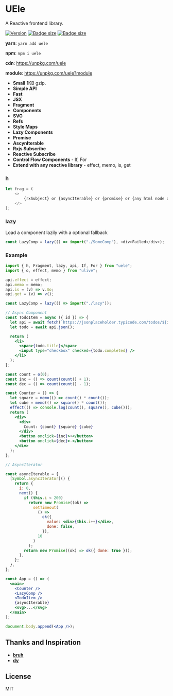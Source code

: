 # UEle

A Reactive frontend library.

[![Version](https://img.shields.io/npm/v/uele.svg?color=success&style=flat-square)](https://www.npmjs.com/package/uele)
[![Badge size](https://img.badgesize.io/https://unpkg.com/uele?compression=brotli&label=brotli&style=flat-square)](https://unpkg.com/uele)
[![Badge size](https://img.badgesize.io/https://unpkg.com/uele?compression=gzip&label=gzip&style=flat-square)](https://unpkg.com/uele)

**yarn**: `yarn add uele`

**npm**: `npm i uele`

**cdn**: https://unpkg.com/uele

**module**: https://unpkg.com/uele?module

- **Small** 1KB gzip.
- **Simple API**
- **Fast**
- **JSX**
- **Fragment**
- **Components**
- **SVG**
- **Refs**
- **Style Maps**
- **Lazy Components**
- **Promise**
- **AscynIterable**
- **Rxjs Subscribe**
- **Reactive Subscribe**
- **Control Flow Components** - If, For
- **Extend with any reactive library** - effect, memo, is, get

### h

```js
let frag = (
	<>
		{rxSubject} or {asyncIterable} or {promise} or {any html node or component}
	</>
);
```

### lazy

Load a component lazily with a optional fallback

```js
const LazyComp = lazy(() => import("./SomeComp"), <div>Failed</div>);
```

### Example

```jsx
import { h, Fragment, lazy, api, If, For } from "uele";
import { o, effect, memo } from "ulive";

api.effect = effect;
api.memo = memo;
api.is = (v) => v.$o;
api.get = (v) => v();

const LazyComp = lazy(() => import("./lazy"));

// Async Component
const TodoItem = async ({ id }) => {
  let api = await fetch(`https://jsonplaceholder.typicode.com/todos/${id}`);
  let todo = await api.json();

  return (
    <li>
      <span>{todo.title}</span>
      <input type="checkbox" checked={todo.completed} />
    </li>
  );
};

const count = o(0);
const inc = () => count(count() + 1);
const dec = () => count(count() - 1);

const Counter = () => {
  let square = memo(() => count() * count());
  let cube = memo(() => square() * count());
  effect(() => console.log(count(), square(), cube()));
  return (
    <div>
      <div>
        Count: {count} {square} {cube}
      </div>
      <button onclick={inc}>+</button>
      <button onclick={dec}>-</button>
    </div>
  );
};

// AsyncIterator

const asyncIterable = {
  [Symbol.asyncIterator]() {
    return {
      i: 0,
      next() {
        if (this.i < 200)
          return new Promise((ok) =>
            setTimeout(
              () =>
                ok({
                  value: <div>{this.i++}</div>,
                  done: false,
                }),
              10
            )
          );
        return new Promise((ok) => ok({ done: true }));
      },
    };
  },
};

const App = () => (
  <main>
    <Counter />
    <LazyComp />
    <TodoItem />
    {asyncIterable}
    <svg>...</svg>
  </main>
);

document.body.append(<App />);
```

## Thanks and Inspiration

- **[bruh](https://github.com/Technical-Source/bruh)**
- **[dy](https://github.com/dy)**

## License

MIT
